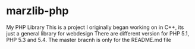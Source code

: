 # marzlib-php
My PHP Library
This is a project  I originally began working on in C++, its just a general library for webdesign
There are different version for PHP 5.1, PHP 5.3 and 5.4.
The master bracnh is only for the README.md file
